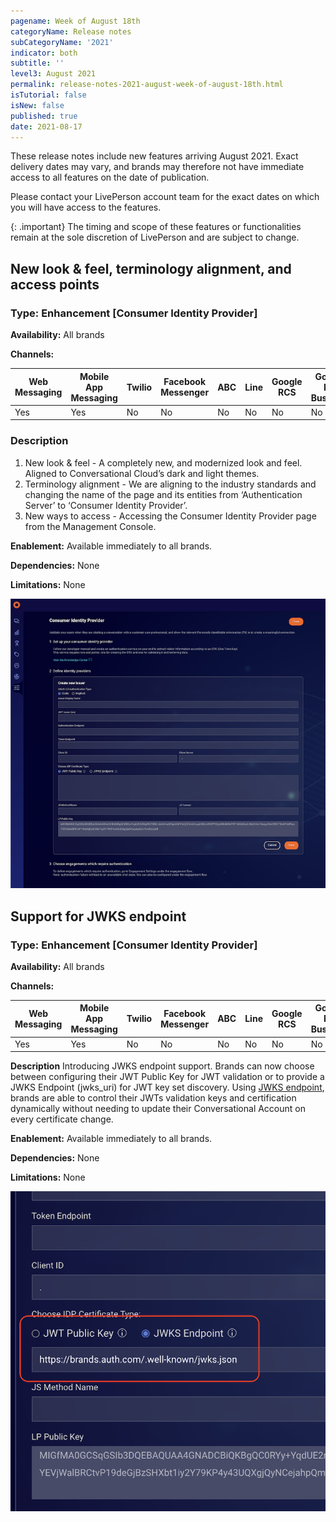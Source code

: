 ```yaml
---
pagename: Week of August 18th
categoryName: Release notes
subCategoryName: '2021'
indicator: both
subtitle: ''
level3: August 2021
permalink: release-notes-2021-august-week-of-august-18th.html
isTutorial: false
isNew: false
published: true
date: 2021-08-17
---
```

These release notes include new features arriving August 2021. Exact delivery dates may vary, and brands may therefore not have immediate access to all features on the date of publication.

Please contact your LivePerson account team for the exact dates on which you will have access to the features.

{: .important}
The timing and scope of these features or functionalities remain at the sole discretion of LivePerson and are subject to change.

## New look & feel, terminology alignment, and access points

### Type: Enhancement [Consumer Identity Provider]

**Availability:** All brands

**Channels:**

<div class="tablecontainer">

<table class="releasenotes">

<thead>

<tr class="categoryrow">

<th>Web Messaging</th>

<th>Mobile App Messaging</th>

<th>Twilio</th>

<th>Facebook Messenger</th>

<th>ABC</th>

<th>Line</th>

<th>Google RCS</th>

<th>Google My Business</th>

<th>WhatsApp Business</th>

<th>CM</th>

<th>WeChat</th>

<th>Chat</th>

</tr>

</thead>

<tbody>

<tr>

<td>Yes</td>

<td>Yes</td>

<td>No</td>

<td>No</td>

<td>No</td>

<td>No</td>

<td>No</td>

<td>No</td>

<td>No</td>

<td>No</td>

<td>No</td>

<td>Yes</td>

</tr>

</tbody>

</table>

</div>

### Description
1. New look & feel - A completely new, and modernized look and feel. Aligned to Conversational Cloud’s dark and light themes.
2. Terminology alignment - We are aligning to the industry standards and changing the name of the page and its entities from ‘Authentication Server’ to ‘Consumer Identity Provider’.
3. New ways to access - Accessing the Consumer Identity Provider page from the Management Console.


**Enablement:** Available immediately to all brands.

**Dependencies:** None

**Limitations:** None

![](img/week-of-august-18th-1.png)

## Support for JWKS endpoint 
### Type: Enhancement [Consumer Identity Provider]

**Availability:** All brands

**Channels:**

<div class="tablecontainer">

<table class="releasenotes">

<thead>

<tr class="categoryrow">

<th>Web Messaging</th>

<th>Mobile App Messaging</th>

<th>Twilio</th>

<th>Facebook Messenger</th>

<th>ABC</th>

<th>Line</th>

<th>Google RCS</th>

<th>Google My Business</th>

<th>WhatsApp Business</th>

<th>CM</th>

<th>WeChat</th>

<th>Chat</th>

</tr>

</thead>

<tbody>

<tr>

<td>Yes</td>

<td>Yes</td>

<td>No</td>

<td>No</td>

<td>No</td>

<td>No</td>

<td>No</td>

<td>No</td>

<td>No</td>

<td>No</td>

<td>No</td>

<td>Yes</td>

</tr>

</tbody>

</table>

</div>

**Description**
Introducing JWKS endpoint support. Brands can now choose between configuring their JWT Public Key for JWT validation or to provide a JWKS Endpoint (jwks_uri) for JWT key set discovery.
Using [JWKS endpoint](https://datatracker.ietf.org/doc/html/rfc8414), brands are able to control their JWTs validation keys and certification dynamically without needing to update their Conversational Account on every certificate change.


**Enablement:** Available immediately to all brands.

**Dependencies:** None

**Limitations:** None

![](/img/week-of-august-18th-2.png)
